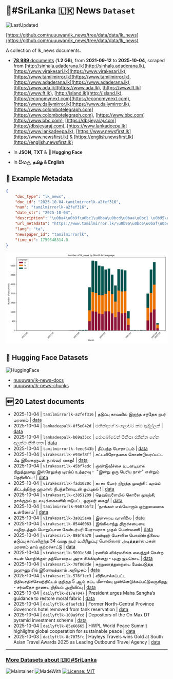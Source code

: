 # 📄#SriLanka 🇱🇰 News `Dataset`

![LastUpdated](https://img.shields.io/badge/last_updated-2025--10--04_09:39:00-green)

[https://github.com/nuuuwan/lk_news/tree/data/data/lk_news](https://github.com/nuuuwan/lk_news/tree/data/data/lk_news)

A collection of lk_news documents.

- [**78,989** documents](https://github.com/nuuuwan/lk_news/tree/data/data/lk_news) (**1.2 GB**), from **2021-09-12** to **2025-10-04**, scraped from [http://sinhala.adaderana.lk](http://sinhala.adaderana.lk), [https://www.virakesari.lk](https://www.virakesari.lk), [https://www.tamilmirror.lk](https://www.tamilmirror.lk), [https://www.adaderana.lk](https://www.adaderana.lk), [https://www.ada.lk](https://www.ada.lk), [https://www.ft.lk](https://www.ft.lk), [http://island.lk](http://island.lk), [https://economynext.com](https://economynext.com), [https://www.dailymirror.lk](https://www.dailymirror.lk), [https://www.colombotelegraph.com](https://www.colombotelegraph.com), [https://www.bbc.com](https://www.bbc.com), [https://dbsjeyaraj.com](https://dbsjeyaraj.com), [https://www.lankadeepa.lk](https://www.lankadeepa.lk), [https://www.newsfirst.lk](https://www.newsfirst.lk) & [https://english.newsfirst.lk](https://english.newsfirst.lk)

- In **JSON**, **TXT** & **🤗 Hugging Face**

- In **සිංහල**, **தமிழ்** & **English**

## 📝 Example Metadata

```json
{
    "doc_type": "lk_news",
    "doc_id": "2025-10-04-tamilmirrorlk-a2fef316",
    "num": "tamilmirrorlk-a2fef316",
    "date_str": "2025-10-04",
    "description": "\u0ba4\u0b9f\u0bc1\u0baa\u0bcd\u0baa\u0bc1 \u0b95\u0bbe\u0bb5\u0bb2\u0bbf\u0bb2\u0bcd \u0b87\u0bb0\u0bc1\u0ba8\u0bcd\u0ba4 \u0b9a\u0ba8\u0bcd\u0ba4\u0bc7\u0b95 \u0ba8\u0baa\u0bb0\u0bcd \u0bae\u0bb0\u0ba3\u0bae\u0bcd",
    "url_metadata": "https://www.tamilmirror.lk/\u0b9a\u0bc6\u0baf\u0bcd\u0ba4\u0bbf\u0b95\u0bb3\u0bcd/\u0ba4\u0b9f\u0bc1\u0baa\u0bcd\u0baa\u0bc1-\u0b95\u0bbe\u0bb5\u0bb2\u0bbf\u0bb2\u0bcd-\u0b87\u0bb0\u0bc1\u0ba8\u0bcd\u0ba4-\u0b9a\u0ba8\u0bcd\u0ba4\u0bc7\u0b95-\u0ba8\u0baa\u0bb0\u0bcd-\u0bae\u0bb0\u0ba3\u0bae\u0bcd/175-365701",
    "lang": "ta",
    "newspaper_id": "tamilmirrorlk",
    "time_ut": 1759548314.0
}
```

![Chart](https://raw.githubusercontent.com/nuuuwan/lk_news/refs/heads/data/data/lk_news/docs_by_month_and_lang.png)

## 🤗 Hugging Face Datasets

![HuggingFace](https://img.shields.io/badge/-HuggingFace-FDEE21?style=for-the-badge&logo=HuggingFace)

- [nuuuwan/lk-news-docs](https://huggingface.co/datasets/nuuuwan/lk-news-docs)
- [nuuuwan/lk-news-chunks](https://huggingface.co/datasets/nuuuwan/lk-news-chunks)

## 🆕 20 Latest documents

- 2025-10-04 | `tamilmirrorlk-a2fef316` | தடுப்பு காவலில் இருந்த சந்தேக நபர் மரணம் | [data](https://github.com/nuuuwan/lk_news/tree/data/data/lk_news/2020s/2025/2025-10-04-tamilmirrorlk-a2fef316)
- 2025-10-04 | `lankadeepalk-8f5e042d` | මහින්දගේ බංගලාවට කඹ ඇදිල්ලක් | [data](https://github.com/nuuuwan/lk_news/tree/data/data/lk_news/2020s/2025/2025-10-04-lankadeepalk-8f5e042d)
- 2025-10-04 | `lankadeepalk-b69a35cc` | රොබෝවෙන් මිනිසා රකින්න ගේන අලුත්ම නීති හත | [data](https://github.com/nuuuwan/lk_news/tree/data/data/lk_news/2020s/2025/2025-10-04-lankadeepalk-b69a35cc)
- 2025-10-04 | `tamilmirrorlk-feec643b` | தீப்பந்த போராட்டம் | [data](https://github.com/nuuuwan/lk_news/tree/data/data/lk_news/2020s/2025/2025-10-04-tamilmirrorlk-feec643b)
- 2025-10-04 | `virakesarilk-e93ef8ff` | சட்டவிரோதமாக கொண்டுவரப்பட்ட பீடி இலைகளுடன் நால்வர் கைது! | [data](https://github.com/nuuuwan/lk_news/tree/data/data/lk_news/2020s/2025/2025-10-04-virakesarilk-e93ef8ff)
- 2025-10-04 | `virakesarilk-45bf7edc` | குண்டுவீச்சை உடனடியாக நிறுத்துமாறு இஸ்ரேலுக்கு டிரம்ப் உத்தரவு -  "இன்று ஒரு பெரிய நாள்" என்றும் தெரிவிப்பு ! | [data](https://github.com/nuuuwan/lk_news/tree/data/data/lk_news/2020s/2025/2025-10-04-virakesarilk-45bf7edc)
- 2025-10-04 | `virakesarilk-fad1020c` | காசா போர் நிறுத்த முயற்சி : டிரம்ப் திட்டத்திற்கு ஹமாஸ் நிபந்தனையுடன் ஒப்புதல் ! | [data](https://github.com/nuuuwan/lk_news/tree/data/data/lk_news/2020s/2025/2025-10-04-virakesarilk-fad1020c)
- 2025-10-04 | `virakesarilk-c3851209` | தெஹிவளையில் கொலை முயற்சி, தாக்குதல் நடவடிக்கைகளில் ஈடுபட்ட ஒருவர் கைது! | [data](https://github.com/nuuuwan/lk_news/tree/data/data/lk_news/2020s/2025/2025-10-04-virakesarilk-c3851209)
- 2025-10-04 | `tamilmirrorlk-9607b5f2` | ’நாங்கள் எல்லோரும் ஒற்றுமையாக உள்ளோம்’ | [data](https://github.com/nuuuwan/lk_news/tree/data/data/lk_news/2020s/2025/2025-10-04-tamilmirrorlk-9607b5f2)
- 2025-10-04 | `virakesarilk-3a015e4a` | இன்றைய வானிலை | [data](https://github.com/nuuuwan/lk_news/tree/data/data/lk_news/2020s/2025/2025-10-04-virakesarilk-3a015e4a)
- 2025-10-04 | `virakesarilk-05440063` | இங்கிலாந்து திருச்சபையை வழிநடத்தும் பொறுப்பான கேன்டர்பரி பேராயராக முதல் பெண்மணி | [data](https://github.com/nuuuwan/lk_news/tree/data/data/lk_news/2020s/2025/2025-10-04-virakesarilk-05440063)
- 2025-10-04 | `virakesarilk-086f0a70` | மன்னார் பேசாலை பொலிஸ் நிலைய தடுப்பு காவலிருந்த 34 வயது நபர் உயிரிழப்பு; பொலிஸார் அடித்ததால் மகன் மரணம் தாய் குற்றச்சாட்டு | [data](https://github.com/nuuuwan/lk_news/tree/data/data/lk_news/2020s/2025/2025-10-04-virakesarilk-086f0a70)
- 2025-10-04 | `virakesarilk-5091c3d8` | ரணில் விக்ரமசிங்க வைத்துச் சென்ற கடன் பொறிக்குள் தற்போதைய அரசு சிக்கியுள்ளது - புபுது ஜயகொட | [data](https://github.com/nuuuwan/lk_news/tree/data/data/lk_news/2020s/2025/2025-10-04-virakesarilk-5091c3d8)
- 2025-10-04 | `virakesarilk-78f868de` | சுற்றுலாத்துறையை மேம்படுத்த றுஹுணு ரிங் இணையத்தளம் அறிமுகம் | [data](https://github.com/nuuuwan/lk_news/tree/data/data/lk_news/2020s/2025/2025-10-04-virakesarilk-78f868de)
- 2025-10-04 | `virakesarilk-576f1ec3` | விரிவாக்கப்பட்ட நிதிவசதிச்செயற்திட்டம் குறித்த 5 ஆம் கட்ட மீளாய்வு முன்னெடுக்கப்பட்டுவருகிறது - சர்வதேச நாணய நிதியம் அறிவிப்பு | [data](https://github.com/nuuuwan/lk_news/tree/data/data/lk_news/2020s/2025/2025-10-04-virakesarilk-576f1ec3)
- 2025-10-04 | `dailyftlk-d17e7047` | President urges Maha Sangha’s guidance to restore moral fabric | [data](https://github.com/nuuuwan/lk_news/tree/data/data/lk_news/2020s/2025/2025-10-04-dailyftlk-d17e7047)
- 2025-10-04 | `dailyftlk-dfaefcb1` | Former North-Central Province Governor’s hotel removed from tank reservation | [data](https://github.com/nuuuwan/lk_news/tree/data/data/lk_news/2020s/2025/2025-10-04-dailyftlk-dfaefcb1)
- 2025-10-04 | `dailyftlk-109a9fcd` | Depositors of the On Max DT pyramid investment scheme | [data](https://github.com/nuuuwan/lk_news/tree/data/data/lk_news/2020s/2025/2025-10-04-dailyftlk-109a9fcd)
- 2025-10-04 | `dailyftlk-85e66665` | HWPL World Peace Summit highlights global cooperation for sustainable peace | [data](https://github.com/nuuuwan/lk_news/tree/data/data/lk_news/2020s/2025/2025-10-04-dailyftlk-85e66665)
- 2025-10-03 | `dailyftlk-8c7075fc` | Hayleys Travels wins Gold at South Asian Travel Awards 2025 as Leading Outbound Travel Agency | [data](https://github.com/nuuuwan/lk_news/tree/data/data/lk_news/2020s/2025/2025-10-03-dailyftlk-8c7075fc)

---

### [More Datasets about 🇱🇰 #SriLanka](https://github.com/nuuuwan/lk_datasets)

![Maintainer](https://img.shields.io/badge/maintainer-nuuuwan-red)
![MadeWith](https://img.shields.io/badge/made_with-python-blue)
[![License: MIT](https://img.shields.io/badge/License-MIT-yellow.svg)](https://opensource.org/licenses/MIT)
